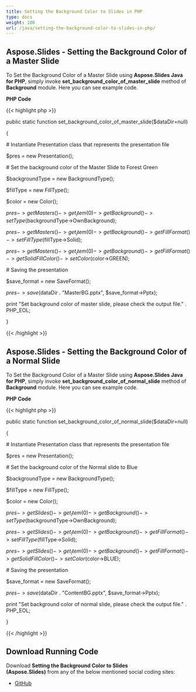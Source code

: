 ```yaml
---
title: Setting the Background Color to Slides in PHP
type: docs
weight: 100
url: /java/setting-the-background-color-to-slides-in-php/
---
```


## **Aspose.Slides - Setting the Background Color of a Master Slide**
To Set the Background Color of a Master Slide using **Aspose.Slides Java for PHP**, simply invoke **set_background_color_of_master_slide** method of **Background** module. Here you can see example code.

**PHP Code**

{{< highlight php >}}

 public static function set_background_color_of_master_slide($dataDir=null)

{

\# Instantiate Presentation class that represents the presentation file

$pres = new Presentation();

\# Set the background color of the Master Slide to Forest Green

$backgroundType = new BackgroundType();

$fillType = new FillType();

$color = new Color();

$pres->getMasters()->get_Item(0)->getBackground()->setType($backgroundType->OwnBackground);

$pres->getMasters()->get_Item(0)->getBackground()->getFillFormat()->setFillType($fillType->Solid);

$pres->getMasters()->get_Item(0)->getBackground()->getFillFormat()->getSolidFillColor()->setColor($color->GREEN);

\# Saving the presentation

$save_format = new SaveFormat();

$pres->save($dataDir . "MasterBG.pptx", $save_format->Pptx);

print "Set background color of master slide, please check the output file." . PHP_EOL;

}

{{< /highlight >}}
## **Aspose.Slides - Setting the Background Color of a Normal Slide**
To Set the Background Color of a Master Slide using **Aspose.Slides Java for PHP**, simply invoke **set_background_color_of_normal_slide** method of **Background** module. Here you can see example code.

**PHP Code**

{{< highlight php >}}

 public static function set_background_color_of_normal_slide($dataDir=null)

{

\# Instantiate Presentation class that represents the presentation file

$pres = new Presentation();

\# Set the background color of the Normal slide to Blue

$backgroundType = new BackgroundType();

$fillType = new FillType();

$color = new Color();

$pres->getSlides()->get_Item(0)->getBackground()->setType($backgroundType->OwnBackground);

$pres->getSlides()->get_Item(0)->getBackground()->getFillFormat()->setFillType($fillType->Solid);

$pres->getSlides()->get_Item(0)->getBackground()->getFillFormat()->getSolidFillColor()->setColor($color->BLUE);

\# Saving the presentation

$save_format = new SaveFormat();

$pres->save($dataDir . "ContentBG.pptx", $save_format->Pptx);

print "Set background color of normal slide, please check the output file." . PHP_EOL;

}

{{< /highlight >}}
## **Download Running Code**
Download **Setting the Background Color to Slides (Aspose.Slides)** from any of the below mentioned social coding sites:

- [GitHub](https://github.com/aspose-slides/Aspose.Slides-for-Java/blob/master/Plugins/Aspose_Slides_Java_for_PHP/src/aspose/slides/WorkingWithSlidesInPresentation/Background.php)
